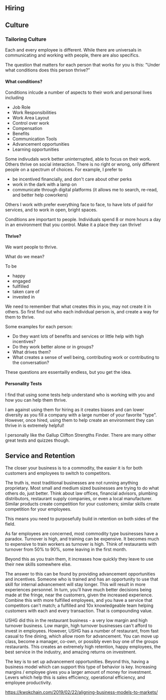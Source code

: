 ## Hiring

## Culture
### Tailoring Culture
Each and every employee is different. While there are universals in communicating and working with people, there are also specifics.

The question that matters for each person that works for you is this: "Under what conditions does this person thrive?"

#### What conditions?
Conditions inlcude a number of aspects to their work and personal lives including
* Job Role
* Work Responsibilities
* Work Area Layout
* Control over work
* Compensation
* Benefits
* Communication Tools
* Advancement opportunities
* Learning opportunities

Some indivudals work better uninterrupted, able to focus on their work. Others thrive on social interaction. There is no right or wrong, only different people on a spectrum of choices. For example, I prefer to
* be incentived financially, and don't care about other perks
* work in the dark with a lamp on
* communicate through digital platforms (it allows me to search, re-read, and better help coworkers)

Others I work with prefer everything face to face, to have lots of paid for services, and to work in open, bright spaces.

Conditions are important to people. Individuals spend 8 or more hours a day in an environment that you control. Make it a place they can thrive!

#### Thrive?
We want people to thrive.

What do we mean? 

To be
* happy
* engaged
* fullfilled
* taken care of
* invested in

We need to remember that what creates this in you, may not create it in others. So first find out who each individual person is, and create a way for them to thrive.

Some examples for each person:
* Do they want lots of benefits and services or little help with high incentives?
* Do they work better alone or in groups?
* What drives them?
* What creates a sense of well being, contributing work or contributing to the conversation?

These questions are essentailly endless, but you get the idea.

#### Personality Tests
I find that using some tests help understand who is working with you and how you can help them thrive.

I am against using them for hiring as it creates biases and can lower diversity as you fill a company with a large number of your favorite "type". However, once hired, using them to help create an environment they can thrive in is extremely helpful!

I personally like the Gallup Clifton Strengths Finder. There are many oither great tests and quizzes though.

## Service and Retention

The closer your business is to a commodity, the easier it is for both customers and employees to switch to competitors.

The truth is, most traditional businesses are not running anything proprietary. Most small and medium sized businesses are trying to do what others do, just better. Think about law offices, financial advisors, plumbing distributors, restaurant supply companies, or even a local manufacturer. Similar products create competition for your customers; similar skills create competition for your employees.

This means you need to purposefully build in retention on both sides of the field. 

As far employees are concerned, most commodity type businesses have a paradox. Turnover is high, and training can be expensive. It becomes much to expensive to train workers as turnover is high. Think of restaurants with turnover from 50% to 90%, some leaving in the first month. 

Beyond this as you train them, it increases how quickly they leave to use their new skills somewhere else. 

The answer to this can be found by providing advancement opportunities and incentives. Someone who is trained and has an opportunity to use that skill for internal advancement will stay longer. This will result in more experiences personnel. In turn, you'll have much better decisions being made at the fringe, near the customers, given the increased experience. Combine this with more fulfilled employees, and you have a service that competitors can't match; a fulfilled and 10x knowledgeable team helping customers with each and every transaction. That is compounding value. 

USHG did this in the restaurant business - a very low margin and high turnover business. Low margin, high turnover businesses can't afford to invest in employees. However, USHG has a number of restaurant, from fast casual to fine dining, which allow room for advancement. You can move up class, become a manager, co-own, or possibly even buy one of the groups restaurants. This creates an extremely high retention, happy employees, the best service in the industry, and amazing returns on investment. 

The key is to set up advancement opportunities. Beyond this, having a business model which can support this type of behavior is key. Increasing margins / employee gives you a larger amount of money for investment. Levers which help this is sales efficiency, operational efficiency, and employee productivity. 

https://kwokchain.com/2019/02/22/aligning-business-models-to-markets/
